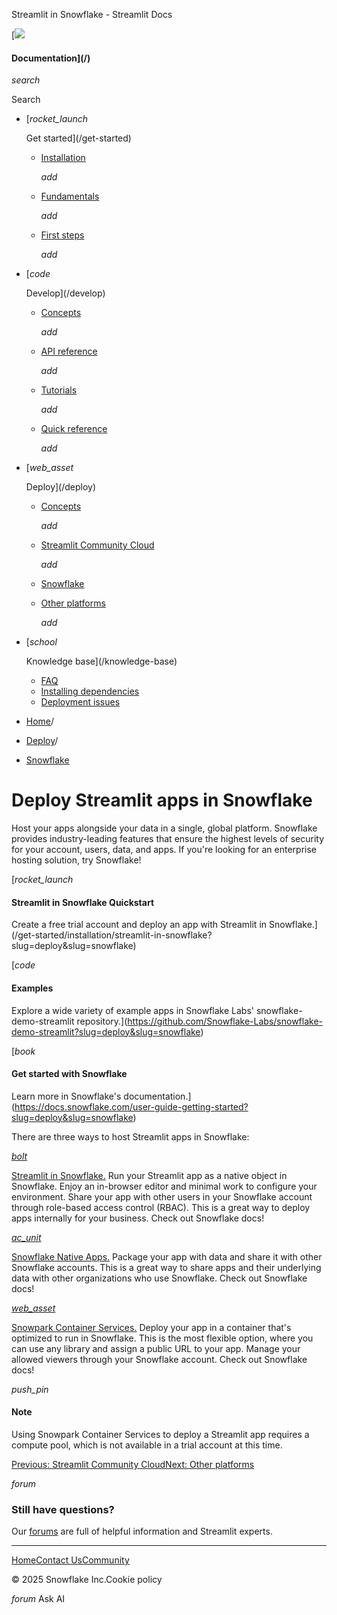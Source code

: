 ﻿Streamlit in Snowflake - Streamlit Docs

[![](/logo.svg)

#### Documentation](/)

*search*

Search

* [*rocket\_launch*

  Get started](/get-started)
  + [Installation](/get-started/installation)

    *add*
  + [Fundamentals](/get-started/fundamentals)

    *add*
  + [First steps](/get-started/tutorials)

    *add*
* [*code*

  Develop](/develop)
  + [Concepts](/develop/concepts)

    *add*
  + [API reference](/develop/api-reference)

    *add*
  + [Tutorials](/develop/tutorials)

    *add*
  + [Quick reference](/develop/quick-reference)

    *add*
* [*web\_asset*

  Deploy](/deploy)
  + [Concepts](/deploy/concepts)

    *add*
  + [Streamlit Community Cloud](/deploy/streamlit-community-cloud)

    *add*
  + [Snowflake](/deploy/snowflake)
  + [Other platforms](/deploy/tutorials)

    *add*
* [*school*

  Knowledge base](/knowledge-base)
  + [FAQ](/knowledge-base/using-streamlit)
  + [Installing dependencies](/knowledge-base/dependencies)
  + [Deployment issues](/knowledge-base/deploy)

* [Home](/)/
* [Deploy](/deploy)/
* [Snowflake](/deploy/snowflake)

Deploy Streamlit apps in Snowflake
==================================

Host your apps alongside your data in a single, global platform. Snowflake provides industry-leading features that ensure the highest levels of security for your account, users, data, and apps. If you're looking for an enterprise hosting solution, try Snowflake!

[*rocket\_launch*

#### Streamlit in Snowflake Quickstart

Create a free trial account and deploy an app with Streamlit in Snowflake.](/get-started/installation/streamlit-in-snowflake?slug=deploy&slug=snowflake)

[*code*

#### Examples

Explore a wide variety of example apps in Snowflake Labs' snowflake-demo-streamlit repository.](https://github.com/Snowflake-Labs/snowflake-demo-streamlit?slug=deploy&slug=snowflake)

[*book*

#### Get started with Snowflake

Learn more in Snowflake's documentation.](https://docs.snowflake.com/user-guide-getting-started?slug=deploy&slug=snowflake)

There are three ways to host Streamlit apps in Snowflake:

[*bolt*](https://docs.snowflake.com/developer-guide/streamlit/about-streamlit)

[Streamlit in Snowflake.](https://docs.snowflake.com/developer-guide/streamlit/about-streamlit) Run your Streamlit app as a native object in Snowflake. Enjoy an in-browser editor and minimal work to configure your environment. Share your app with other users in your Snowflake account through role-based access control (RBAC). This is a great way to deploy apps internally for your business. Check out Snowflake docs!

[*ac\_unit*](https://docs.snowflake.com/en/developer-guide/native-apps/adding-streamlit)

[Snowflake Native Apps.](https://docs.snowflake.com/en/developer-guide/native-apps/adding-streamlit) Package your app with data and share it with other Snowflake accounts. This is a great way to share apps and their underlying data with other organizations who use Snowflake. Check out Snowflake docs!

[*web\_asset*](https://docs.snowflake.com/en/developer-guide/snowpark-container-services/overview)

[Snowpark Container Services.](https://docs.snowflake.com/en/developer-guide/snowpark-container-services/overview) Deploy your app in a container that's optimized to run in Snowflake. This is the most flexible option, where you can use any library and assign a public URL to your app. Manage your allowed viewers through your Snowflake account. Check out Snowflake docs!

*push\_pin*

#### Note

Using Snowpark Container Services to deploy a Streamlit app requires a compute pool, which is not available in a trial account at this time.

[Previous: Streamlit Community Cloud](/deploy/streamlit-community-cloud)[Next: Other platforms](/deploy/tutorials)

*forum*

### Still have questions?

Our [forums](https://discuss.streamlit.io) are full of helpful information and Streamlit experts.

---

[Home](/)[Contact Us](mailto:hello@streamlit.io?subject=Contact%20from%20documentation%20)[Community](https://discuss.streamlit.io)

© 2025 Snowflake Inc.Cookie policy

*forum* Ask AI
